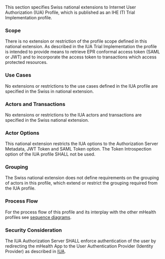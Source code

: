 This section specifies Swiss national extensions to Internet User Authorization (IUA) Profile, which is published as an IHE ITI Trial Implementation profile.

### Scope  
There is no extension or restriction of the profile scope defined in this national extension. 
As described in the IUA Trial Implementation the profile is intended to provide means to retrieve EPR conformal access token (SAML or JWT) and to incorporate the access token to transactions which access protected resources.  

### Use Cases  
No extensions or restrictions to the use cases defined in the IUA profile are specified in the Swiss in national extension.

### Actors and Transactions   
No extensions or restrictions to the IUA actors and transactions are specified in the Swiss national extension. 

### Actor Options  
This national extension restricts the IUA options to the Authorization Server Metadata, JWT Token and SAML Token option. The Token Introspection option of the IUA profile SHALL not be used. 

### Grouping  
The Swiss national extension does not define requirements on the grouping of actors in this profile, which extend or restrict the grouping required from the IUA profile. 

### Process Flow  
For the process flow of this profile and its interplay with the other mHealth profiles see [sequence diagrams](sequencediagrams.html). 

### Security Consideration  
The IUA Authorization Server SHALL enforce authentication of the user by redirecting the mHealth App to the User Authentication Provider (Identity Provider) as described in [IUA](iti-71.html#expected-actions-iua-authorization-server).  
